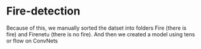 # Fire-detection
Because of this, we manually sorted the datset into folders Fire (there is fire) and Firenetu (there is no fire). And then we created a model using tens or flow on ConvNets
